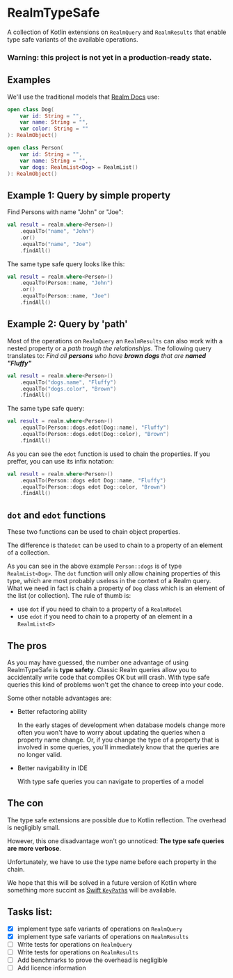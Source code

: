 # RealmTypeSafe
A collection of Kotlin extensions on `RealmQuery` and `RealmResults` that enable type safe variants of the available operations.

### Warning: this project is not yet in a production-ready state.

## Examples

We'll use the traditional models that [Realm Docs](https://realm.io/docs/kotlin/latest/#queries) use:

```kotlin
open class Dog(
    var id: String = "",
    var name: String = "",
    var color: String = ""
): RealmObject()

open class Person(
    var id: String = "",
    var name: String = "",
    var dogs: RealmList<Dog> = RealmList()
): RealmObject()
```

## Example 1: Query by simple property

Find Persons with name "John" or "Joe":

```kotlin
val result = realm.where<Person>()
    .equalTo("name", "John")
    .or()
    .equalTo("name", "Joe")
    .findAll()
```

The same type safe query looks like this:
```kotlin
val result = realm.where<Person>()
    .equalTo(Person::name, "John")
    .or()
    .equalTo(Person::name, "Joe")
    .findAll()
```

## Example 2: Query by 'path'

Most of the operations on `RealmQuery` an `RealmResults` can also work with a nested property or a _path trough the relationships_.
The following query translates to: _Find all **persons** who have **brown dogs** that are **named "Fluffy"**_
```kotlin
val result = realm.where<Person>()
    .equalTo("dogs.name", "Fluffy")
    .equalTo("dogs.color", "Brown")
    .findAll()
```

The same type safe query:
```kotlin
val result = realm.where<Person>()
    .equalTo(Person::dogs.edot(Dog::name), "Fluffy")
    .equalTo(Person::dogs.edot(Dog::color), "Brown")
    .findAll()
```

As you can see the `edot` function is used to chain the properties.
If you preffer, you can use its infix notation:
```kotlin
val result = realm.where<Person>()
    .equalTo(Person::dogs edot Dog::name, "Fluffy")
    .equalTo(Person::dogs edot Dog::color, "Brown")
    .findAll()
```

## `dot` and `edot` functions
These two functions can be used to chain object properties.

The difference is that`edot` can be used to chain to a property of an **e**lement of a collection.

As you can see in the above example `Person::dogs` is of type `RealmList<Dog>`. The `dot` function will only allow chaining properties of this type, which are most probably useless in the context of a Realm query.
What we need in fact is chain a property of `Dog` class which is an element of the list (or collection).
The rule of thumb is:
 - use `dot` if you need to chain to a property of a `RealmModel`
 - use `edot` if you need to chain to a property of an element in a `RealmList<E>`

## The pros
As you may have guessed, the number one advantage of using RealmTypeSafe is **type safety**.
Classic Realm queries allow you to accidentally write code that compiles OK but will crash.
With type safe queries this kind of problems won't get the chance to creep into your code.

Some other notable advantages are:
- Better refactoring ability

  In the early stages of development when database models change more often you won't have to worry about updating the queries when a property name change. Or, if you change the type of a property that is involved in some queries, you'll immediately know that the queries are no longer valid.
- Better navigability in IDE

  With type safe queries you can navigate to properties of a model

## The con
The type safe extensions are possible due to Kotlin reflection. The overhead is negligibly small.

However, this one disadvantage won't go unnoticed: **The type safe queries are more verbose**.

Unfortunately, we have to use the type name before each property in the chain.

We hope that this will be solved in a future version of Kotlin where something more succint as [Swift `KeyPath`s](https://developer.apple.com/documentation/swift/keypath) will be available.

## Tasks list:
- [x] implement type safe variants of operations on `RealmQuery`
- [x] implement type safe variants of operations on `RealmResults`
- [ ] Write tests for operations on `RealmQuery`
- [ ] Write tests for operations on `RealmResults`
- [ ] Add benchmarks to prove the overhead is negligible
- [ ] Add licence information
